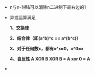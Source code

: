 - n与n-1相&可以消除n二进制下最右边的1

- 异或运算满足

  **1、交换律**

  **2、结合律（即(a^b)^c == a^(b^c)）**

  **3、对于任何数x，都有x^x=0，x^0=x**

  **4、自反性 A XOR B XOR B = A xor 0 = A**

- 